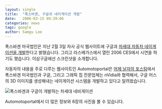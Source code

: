 ```yaml
---
layout: single
title:  "폭스바겐, 구글과 네이게이션 개발"
date:   2006-03-15 09:39:06
categories: news
tags: google
author: Samgu Lee
---
```

폭스바겐 마국법인은 지난 2월 3일 자사 공식 웹사이트에 구글과 [차세대 자동차 네이게이션을 개발](http://www.vw.com/companyinfo/news_20060203.html)한다고 밝혔습니다. 그리고 라스베가스에서 열린 2006 CES에서 시연을 하기도 했습니다. 이삼구글에선 스크린샷을 소개합니다.

자동차의 내용을 주로 다루는 웹사이트인 Automotoportal은 [어제 날자의 포스팅](http://www.automotoportal.com/article/Volkswagen_and_Google_develop_revolutionary_navigation_system)에서 폭스바겐 미국법인과 구글, 그리고 그래픽 칩 전문업체는 nVidia와 협력해서, 구글 어스의 3D 이미지를 생성해내는 네이게이션 시스템을 개발하고 있다고 알려왔습니다.

![폭스바겐과 구글이 개발하는 차세대 네비게이션](https://www.automotoportal.com/media/images/vijesti/060313002.jpg)

Automotoportal에서 더 많은 정보와 6장의 사진을 볼 수 있습니다.

